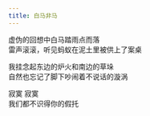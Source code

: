 ```yaml
---
title: 白马非马
---
```


虚伪的回想中白马踏雨点而落<!--more-->  
雷声滚滚，听见蚂蚁在泥土里被供上了案桌

我挂念起东边的炉火和南边的草垛  
自然也忘记了脚下吵闹着不说话的漩涡

寂寞 寂寞  
我们都不识得你的假托

